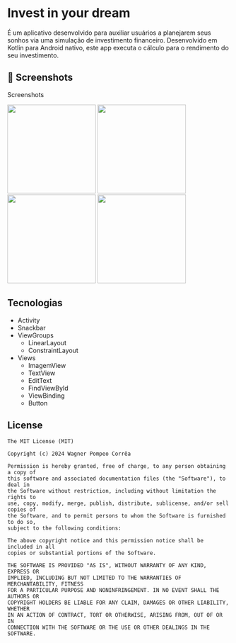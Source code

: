 # Invest in your dream

É um aplicativo desenvolvido para auxiliar usuários a planejarem seus sonhos via uma simulação de investimento financeiro. Desenvolvido em Kotlin para Android nativo, este app executa o cálculo para o rendimento do seu investimento.

## :camera_flash: Screenshots
<!-- You can add more screenshots here if you like -->
Screenshots

<img src="https://github.com/user-attachments/assets/4ff60166-fd44-4f71-8a33-f5a4c4adbfa1" width=200/>
<img src="https://github.com/user-attachments/assets/b48d21e1-b44a-4051-8bd1-d69a46b0daeb" width=200/>
<img src="https://github.com/user-attachments/assets/5b916e0b-18bf-4930-acdd-dece11b97216" width=200/>
<img src="https://github.com/user-attachments/assets/07f8ec5a-c2f4-4f5a-928f-d3f3086501e3" width=200/>



## Tecnologias
- Activity
- Snackbar
- ViewGroups
  - LinearLayout
  - ConstraintLayout
- Views
  - ImagemView
  - TextView
  - EditText
  - FindViewById
  - ViewBinding
  - Button
    

## License
```
The MIT License (MIT)

Copyright (c) 2024 Wagner Pompeo Corrêa

Permission is hereby granted, free of charge, to any person obtaining a copy of
this software and associated documentation files (the "Software"), to deal in
the Software without restriction, including without limitation the rights to
use, copy, modify, merge, publish, distribute, sublicense, and/or sell copies of
the Software, and to permit persons to whom the Software is furnished to do so,
subject to the following conditions:

The above copyright notice and this permission notice shall be included in all
copies or substantial portions of the Software.

THE SOFTWARE IS PROVIDED "AS IS", WITHOUT WARRANTY OF ANY KIND, EXPRESS OR
IMPLIED, INCLUDING BUT NOT LIMITED TO THE WARRANTIES OF MERCHANTABILITY, FITNESS
FOR A PARTICULAR PURPOSE AND NONINFRINGEMENT. IN NO EVENT SHALL THE AUTHORS OR
COPYRIGHT HOLDERS BE LIABLE FOR ANY CLAIM, DAMAGES OR OTHER LIABILITY, WHETHER
IN AN ACTION OF CONTRACT, TORT OR OTHERWISE, ARISING FROM, OUT OF OR IN
CONNECTION WITH THE SOFTWARE OR THE USE OR OTHER DEALINGS IN THE SOFTWARE.
